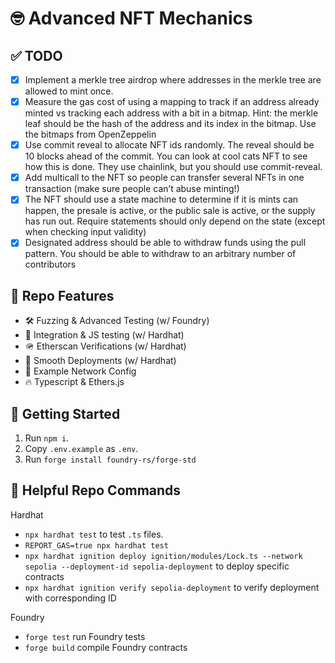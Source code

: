 # 🤓 Advanced NFT Mechanics

## ✅ TODO

- [x] Implement a merkle tree airdrop where addresses in the merkle tree are allowed to mint once.
- [x] Measure the gas cost of using a mapping to track if an address already minted vs tracking each address with a bit in a bitmap. Hint: the merkle leaf should be the hash of the address and its index in the bitmap. Use the bitmaps from OpenZeppelin
- [x] Use commit reveal to allocate NFT ids randomly. The reveal should be 10 blocks ahead of the commit. You can look at cool cats NFT to see how this is done. They use chainlink, but you should use commit-reveal.
- [x] Add multicall to the NFT so people can transfer several NFTs in one transaction (make sure people can’t abuse minting!)
- [x] The NFT should use a state machine to determine if it is mints can happen, the presale is active, or the public sale is active, or the supply has run out. Require statements should only depend on the state (except when checking input validity)
- [x] Designated address should be able to withdraw funds using the pull pattern. You should be able to withdraw to an arbitrary number of contributors

## 💪 Repo Features

- 🛠️ Fuzzing & Advanced Testing (w/ Foundry)
- 🤝 Integration & JS testing (w/ Hardhat)
- 🪖 Etherscan Verifications (w/ Hardhat)
- 🚀 Smooth Deployments (w/ Hardhat)
- 🛜 Example Network Config
- 🔥 Typescript & Ethers.js

## 🚗 Getting Started

1. Run `npm i`.
2. Copy `.env.example` as `.env`.
3. Run `forge install foundry-rs/forge-std`

## 🤝 Helpful Repo Commands

Hardhat

- `npx hardhat test` to test `.ts` files.
- `REPORT_GAS=true npx hardhat test`
- `npx hardhat ignition deploy ignition/modules/Lock.ts --network sepolia --deployment-id sepolia-deployment` to deploy specific contracts
- `npx hardhat ignition verify sepolia-deployment` to verify deployment with corresponding ID

Foundry

- `forge test` run Foundry tests
- `forge build` compile Foundry contracts

